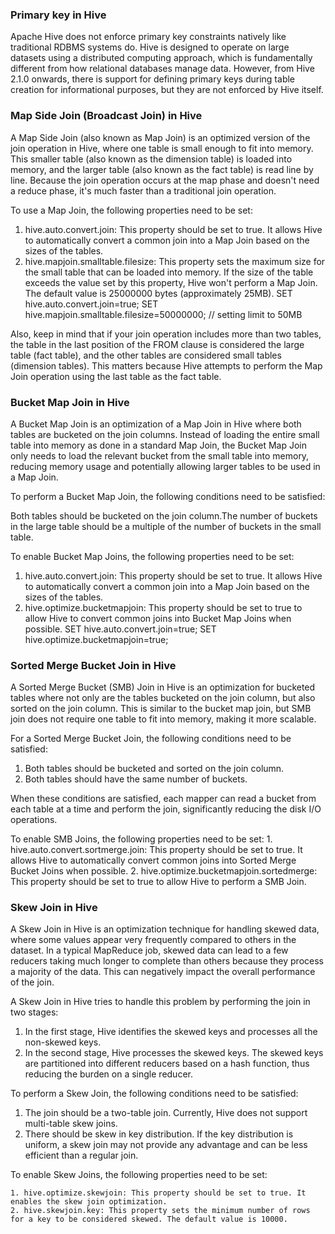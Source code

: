 
### Primary key in Hive

Apache Hive does not enforce primary key constraints natively like traditional RDBMS systems do. Hive is designed to operate on large datasets using a distributed computing approach, which is fundamentally different from how relational databases manage data.
However, from Hive 2.1.0 onwards, there is support for defining primary keys during table creation for informational purposes, but they are not enforced by Hive itself.


### Map Side Join (Broadcast Join) in Hive

A Map Side Join (also known as Map Join) is an optimized version of the join operation in Hive, where one table is small enough to fit into memory. This smaller table (also known as the dimension table) is loaded into memory, and the larger table (also known as the fact table) is read line by line. Because the join operation occurs at the map phase and doesn't need a reduce phase, it's much faster than a traditional join operation.

To use a Map Join, the following properties need to be set:

1. hive.auto.convert.join: This property should be set to true. It allows Hive to automatically convert a common join into a Map Join based on the sizes of the tables.
2. hive.mapjoin.smalltable.filesize: This property sets the maximum size for the small table that can be loaded into memory. If the size of the table exceeds the value set by this property, Hive won't perform a Map Join. The default value is 25000000 bytes (approximately 25MB).
    SET hive.auto.convert.join=true;
    SET hive.mapjoin.smalltable.filesize=50000000;  // setting limit to 50MB

Also, keep in mind that if your join operation includes more than two tables, the table in the last position of the FROM clause is considered the large table (fact table), and the other tables are considered small tables 
(dimension tables). This matters because Hive attempts to perform the Map Join operation using the last table as the fact table.

### Bucket Map Join in Hive
A Bucket Map Join is an optimization of a Map Join in Hive where both tables are bucketed on the join columns. Instead of loading the entire small table into memory as done in a standard Map Join, the Bucket Map Join only needs to load the relevant bucket from the small table into memory, reducing memory usage and potentially allowing larger tables to be used in a Map Join.

To perform a Bucket Map Join, the following conditions need to be satisfied:

Both tables should be bucketed on the join column.The number of buckets in the large table should be a multiple of the number of buckets in the small table.

To enable Bucket Map Joins, the following properties need to be set:

1. hive.auto.convert.join: This property should be set to true. It allows Hive to automatically convert a common join into a Map Join based on the sizes of the tables.
2. hive.optimize.bucketmapjoin: This property should be set to true to allow Hive to convert common joins into Bucket Map Joins when possible.
    SET hive.auto.convert.join=true;
    SET hive.optimize.bucketmapjoin=true;

### Sorted Merge Bucket Join in Hive

A Sorted Merge Bucket (SMB) Join in Hive is an optimization for bucketed tables where not only are the tables bucketed on the join column, but also sorted on the join column. This is similar to the bucket map join, but SMB join does not require one table to fit into memory, making it more scalable.

For a Sorted Merge Bucket Join, the following conditions need to be satisfied:

1. Both tables should be bucketed and sorted on the join column.
2. Both tables should have the same number of buckets.


When these conditions are satisfied, each mapper can read a bucket from each table at a time and perform the join, significantly reducing the disk I/O operations.

To enable SMB Joins, the following properties need to be set:
    1. hive.auto.convert.sortmerge.join: This property should be set to true. It allows Hive to automatically convert common joins into Sorted Merge Bucket Joins when possible.
    2. hive.optimize.bucketmapjoin.sortedmerge: This property should be set to true to allow Hive to perform a SMB Join.


### Skew Join in Hive

A Skew Join in Hive is an optimization technique for handling skewed data, where some values appear very frequently compared to others in the dataset. In a typical MapReduce job, skewed data can lead to a few reducers taking much longer to complete than others because they process a majority of the data. This can negatively impact the overall performance of the join.

A Skew Join in Hive tries to handle this problem by performing the join in two stages:

1. In the first stage, Hive identifies the skewed keys and processes all the non-skewed keys.
2. In the second stage, Hive processes the skewed keys. The skewed keys are partitioned into different reducers based on a hash function, thus reducing the burden on a single reducer.

To perform a Skew Join, the following conditions need to be satisfied:

1. The join should be a two-table join. Currently, Hive does not support multi-table skew joins.
2. There should be skew in key distribution. If the key distribution is uniform, a skew join may not provide any advantage and can be less efficient than a regular join.


To enable Skew Joins, the following properties need to be set:

    1. hive.optimize.skewjoin: This property should be set to true. It enables the skew join optimization.
    2. hive.skewjoin.key: This property sets the minimum number of rows for a key to be considered skewed. The default value is 10000.